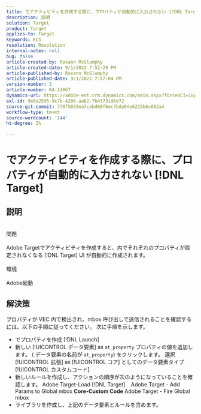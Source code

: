 ```yaml
---
title: でアクティビティを作成する際に、プロパティが自動的に入力されない [!DNL Target]
description: 説明
solution: Target
product: Target
applies-to: Target
keywords: KCS
resolution: Resolution
internal-notes: null
bug: false
article-created-by: Roxann McGlumphy
article-created-date: 9/1/2022 7:52:29 PM
article-published-by: Roxann McGlumphy
article-published-date: 9/1/2022 7:57:04 PM
version-number: 3
article-number: KA-14067
dynamics-url: https://adobe-ent.crm.dynamics.com/main.aspx?forceUCI=1&pagetype=entityrecord&etn=knowledgearticle&id=80b37b96-2f2a-ed11-9db1-002248086a27
exl-id: 9e0a2595-9c7b-4206-aab2-7b43731d6d72
source-git-commit: 7f0f5035ea7cebd60f6ec7bda9de6225b6c602a4
workflow-type: tm+mt
source-wordcount: '144'
ht-degree: 2%

---
```


# でアクティビティを作成する際に、プロパティが自動的に入力されない [!DNL Target]

## 説明

<br>問題<br><br>
Adobe Targetでアクティビティを作成すると、内でそれぞれのプロパティが設定されなくなる [!DNL Target] UI が自動的に作成されます。
<br><br>環境<br><br>
Adobe起動


## 解決策


プロパティが VEC 内で検出され、mbox 呼び出しで送信されることを確認するには、以下の手順に従ってください。 次に手順を示します。

- でプロパティを作成 [!DNL Launch]
- 新しい [!UICONTROL データ要素] as `at_property` プロパティの値を追加します。 ( データ要素の名前が `at_property`) をクリックします。 選択 [!UICONTROL 拡張] as [!UICONTROL コア] としてのデータ要素タイプ [!UICONTROL カスタムコード].
- 新しいルールを作成し、アクションの順序が次のようになっていることを確認します。 Adobe Target-Load [!DNL Target]    Adobe Target - Add Params to Global mbox  <b>Core-Custom Code</b>  Adobe Target - Fire Global mbox
- ライブラリを作成し、上記のデータ要素とルールを含めます。
